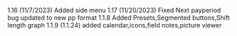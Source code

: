 1.16 (11/7/2023)
Added side menu
1.17 (11/20/2023)
Fixed Next payperiod bug
updated to new pp format
1.1.8
Added Presets,Segmented buttons,Shift length graph
1.1.9 (1.1.24)
added calendar,icons,field notes,picture viewer


